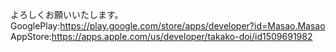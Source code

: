 よろしくお願いいたします。
GooglePlay:<https://play.google.com/store/apps/developer?id=Masao.Masao>
AppStore:<https://apps.apple.com/us/developer/takako-doi/id1509691982>
